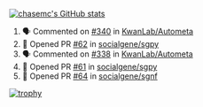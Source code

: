 [![chasemc's GitHub stats](https://github-readme-stats.vercel.app/api?username=chasemc)](https://github.com/anuraghazra/github-readme-stats)


<!--START_SECTION:activity-->
1. 🗣 Commented on [#340](https://github.com/KwanLab/Autometa/pull/340#issuecomment-1673805895) in [KwanLab/Autometa](https://github.com/KwanLab/Autometa)
2. 💪 Opened PR [#62](https://github.com/socialgene/sgpy/pull/62) in [socialgene/sgpy](https://github.com/socialgene/sgpy)
3. 🗣 Commented on [#338](https://github.com/KwanLab/Autometa/pull/338#issuecomment-1671762273) in [KwanLab/Autometa](https://github.com/KwanLab/Autometa)
4. 💪 Opened PR [#61](https://github.com/socialgene/sgpy/pull/61) in [socialgene/sgpy](https://github.com/socialgene/sgpy)
5. 💪 Opened PR [#64](https://github.com/socialgene/sgnf/pull/64) in [socialgene/sgnf](https://github.com/socialgene/sgnf)
<!--END_SECTION:activity-->
[![trophy](https://github-profile-trophy.vercel.app/?username=chasemc)](https://github.com/ryo-ma/github-profile-trophy)

